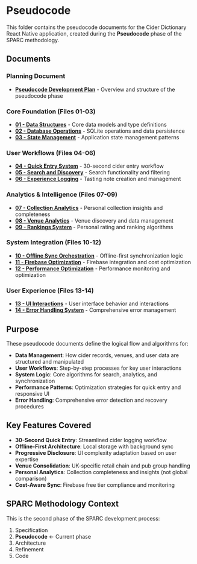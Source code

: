 # Pseudocode

This folder contains the pseudocode documents for the Cider Dictionary React Native application, created during the **Pseudocode** phase of the SPARC methodology.

## Documents

### **Planning Document**
- **[Pseudocode Development Plan](pseudocode-development-plan.md)** - Overview and structure of the pseudocode phase

### **Core Foundation (Files 01-03)**
- **[01 - Data Structures](01-data-structures.pseudo)** - Core data models and type definitions
- **[02 - Database Operations](02-database-operations.pseudo)** - SQLite operations and data persistence
- **[03 - State Management](03-state-management.pseudo)** - Application state management patterns

### **User Workflows (Files 04-06)**
- **[04 - Quick Entry System](04-quick-entry-system.pseudo)** - 30-second cider entry workflow
- **[05 - Search and Discovery](05-search-and-discovery.pseudo)** - Search functionality and filtering
- **[06 - Experience Logging](06-experience-logging.pseudo)** - Tasting note creation and management

### **Analytics & Intelligence (Files 07-09)**
- **[07 - Collection Analytics](07-collection-analytics.pseudo)** - Personal collection insights and completeness
- **[08 - Venue Analytics](08-venue-analytics.pseudo)** - Venue discovery and data management
- **[09 - Rankings System](09-rankings-system.pseudo)** - Personal rating and ranking algorithms

### **System Integration (Files 10-12)**
- **[10 - Offline Sync Orchestration](10-offline-sync-orchestration.pseudo)** - Offline-first synchronization logic
- **[11 - Firebase Optimization](11-firebase-optimization.pseudo)** - Firebase integration and cost optimization
- **[12 - Performance Optimization](12-performance-optimization.pseudo)** - Performance monitoring and optimization

### **User Experience (Files 13-14)**
- **[13 - UI Interactions](13-ui-interactions.pseudo)** - User interface behavior and interactions
- **[14 - Error Handling System](14-error-handling-system.pseudo)** - Comprehensive error management

## Purpose

These pseudocode documents define the logical flow and algorithms for:

- **Data Management**: How cider records, venues, and user data are structured and manipulated
- **User Workflows**: Step-by-step processes for key user interactions
- **System Logic**: Core algorithms for search, analytics, and synchronization
- **Performance Patterns**: Optimization strategies for quick entry and responsive UI
- **Error Handling**: Comprehensive error detection and recovery procedures

## Key Features Covered

- **30-Second Quick Entry**: Streamlined cider logging workflow
- **Offline-First Architecture**: Local storage with background sync
- **Progressive Disclosure**: UI complexity adaptation based on user expertise
- **Venue Consolidation**: UK-specific retail chain and pub group handling
- **Personal Analytics**: Collection completeness and insights (not global comparison)
- **Cost-Aware Sync**: Firebase free tier compliance and monitoring

## SPARC Methodology Context

This is the second phase of the SPARC development process:
1. Specification
2. **Pseudocode** ← Current phase
3. Architecture
4. Refinement
5. Code
